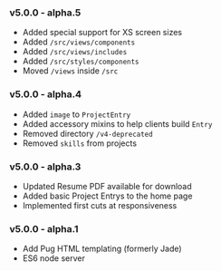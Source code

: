 ### v5.0.0 - alpha.5
* Added special support for XS screen sizes
* Added `/src/views/components`
* Added `/src/views/includes`
* Added `/src/styles/components`
* Moved `/views` inside `/src`


### v5.0.0 - alpha.4
* Added `image` to `ProjectEntry`
* Added accessory mixins to help clients build `Entry`
* Removed directory `/v4-deprecated`
* Removed `skills` from projects

### v5.0.0 - alpha.3
* Updated Resume PDF available for download
* Added basic Project Entrys to the home page
* Implemented first cuts at responsiveness

### v5.0.0 - alpha.1
* Add Pug HTML templating (formerly Jade)
* ES6 node server
